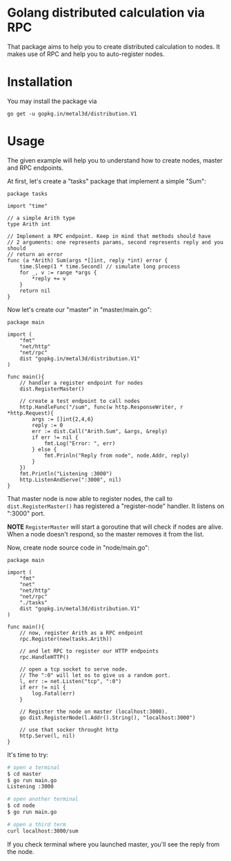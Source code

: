 # Golang distributed calculation via RPC

That package aims to help you to create distributed calculation to nodes. It makes use of RPC and help you to auto-register nodes.

# Installation

You may install the package via

```
go get -u gopkg.in/metal3d/distribution.V1
```

# Usage

The given example will help you to understand how to create nodes, master and RPC endpoints.

At first, let's create a "tasks" package that implement a simple "Sum":

```golang
package tasks

import "time"

// a simple Arith type
type Arith int

// Implement a RPC endpoint. Keep in mind that methods should have 
// 2 arguments: one represents params, second represents reply and you should
// return an error
func (a *Arith) Sum(args *[]int, reply *int) error {
    time.Sleep(1 * time.Second) // simulate long process
    for _, v := range *args {
        *reply += v
    }
    return nil
}
```

Now let's create our "master" in "master/main.go":

```golang
package main

import (
    "fmt"
    "net/http"
    "net/rpc"
    dist "gopkg.in/metal3d/distribution.V1"
)

func main(){
    // handler a register endpoint for nodes
    dist.RegisterMaster()

    // create a test endpoint to call nodes
    http.HandleFunc("/sum", func(w http.ResponseWriter, r *http.Request){
        args := []int{2,4,6}
        reply := 0
        err := dist.Call("Arith.Sum", &args, &reply)
        if err != nil {
            fmt.Log("Error: ", err)
        } else {
            fmt.Prinln("Reply from node", node.Addr, reply)
        }
    })
    fmt.Println("Listening :3000")
    http.ListenAndServe(":3000", nil)
}
```

That master node is now able to register nodes, the call to  `dist.RegisterMaster()` has registered a "register-node" handler. It listens on ":3000" port.

**NOTE** `RegisterMaster` will start a goroutine that will check if nodes are alive. When a node doesn't respond, so the master removes it from the list.

Now, create node source code in "node/main.go":

```golang
package main

import (
    "fmt"
    "net"
    "net/http"
    "net/rpc"
    "./tasks"
    dist "gopkg.in/metal3d/distribution.V1"
)

func main(){
    // now, register Arith as a RPC endpoint
    rpc.Register(new(tasks.Arith))

    // and let RPC to register our HTTP endpoints
    rpc.HandleHTTP()

    // open a tcp socket to serve node.
    // The ":0" will let os to give us a random port.
    l, err := net.Listen("tcp", ":0")
    if err != nil {
        log.Fatal(err)
    }
    
    // Register the node on master (localhost:3000).
    go dist.RegisterNode(l.Addr().String(), "localhost:3000")

    // use that socker throught http
    http.Serve(l, nil)
}
```

It's time to try:

```bash
# open a terminal
$ cd master
$ go run main.go
Listening :3000

# open another terminal
$ cd node
$ go run main.go

# open a third term
curl localhost:3000/sum
```

If you check terminal where you launched master, you'll see the reply from the node.

